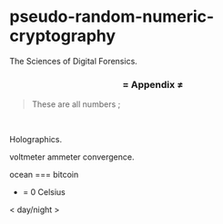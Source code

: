 # pseudo-random-numeric-cryptography
The Sciences of Digital Forensics.


<h3 align="center"> = Appendix ≠ </h3>

> These are all numbers ;
<br/>

Holographics.

voltmeter ammeter convergence.

ocean === bitcoin 

+ = 0 Celsius 

< day/night > 
